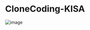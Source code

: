 # CloneCoding-KISA

![image](https://github.com/sieun1002/CloneCoding-KISA/assets/113453453/2541cc5e-25ae-4858-92ad-a82c5f0a0187)
